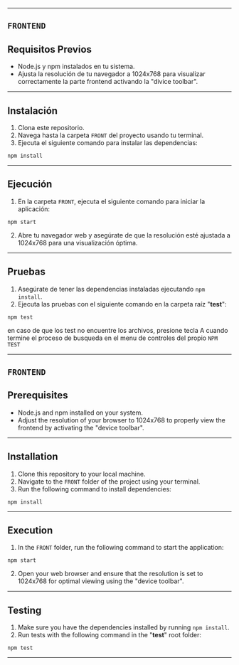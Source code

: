 ----------------------------------------------------------------------
`FRONTEND`
----------------------------------------------------------------------
## Requisitos Previos

- Node.js y npm instalados en tu sistema.
- Ajusta la resolución de tu navegador a 1024x768 para visualizar correctamente la parte frontend activando la "divice toolbar".
  
----------------------------------------------------------------------
## Instalación

1. Clona este repositorio.
2. Navega hasta la carpeta `FRONT` del proyecto usando tu terminal.
3. Ejecuta el siguiente comando para instalar las dependencias:

`npm install`

----------------------------------------------------------------------
## Ejecución

1. En la carpeta `FRONT`, ejecuta el siguiente comando para iniciar la aplicación:
   
`npm start`

2. Abre tu navegador web y asegúrate de que la resolución esté ajustada a 1024x768 para una visualización óptima.
----------------------------------------------------------------------
## Pruebas

1. Asegúrate de tener las dependencias instaladas ejecutando `npm install`.
2. Ejecuta las pruebas con el siguiente comando en la carpeta raíz "__test__":

`npm test`

en caso de que los test no encuentre los archivos, presione tecla A cuando termine el proceso de busqueda en el menu de controles del propio `NPM TEST`

----------------------------------------------------------------------
`FRONTEND`
----------------------------------------------------------------------
## Prerequisites

- Node.js and npm installed on your system.
- Adjust the resolution of your browser to 1024x768 to properly view the frontend by activating the "device toolbar".
----------------------------------------------------------------------
## Installation

1. Clone this repository to your local machine.
2. Navigate to the `FRONT` folder of the project using your terminal.
3. Run the following command to install dependencies:

`npm install`

----------------------------------------------------------------------

## Execution

1. In the `FRONT` folder, run the following command to start the application:

`npm start`

2. Open your web browser and ensure that the resolution is set to 1024x768 for optimal viewing using the "device toolbar".
----------------------------------------------------------------------
## Testing

1. Make sure you have the dependencies installed by running `npm install`.
2. Run tests with the following command in the "__test__" root folder:

`npm test`

----------------------------------------------------------------------
